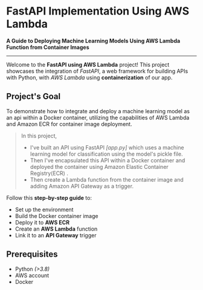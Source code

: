 # FastAPI Implementation Using AWS Lambda

**A Guide to Deploying Machine Learning Models Using AWS Lambda Function from Container Images**

---

Welcome to the **FastAPI using AWS Lambda** project! This project showcases the integration of _FastAPI_, a web framework for building APIs with Python, with _AWS Lambda_ using **containerization** of our app.

## Project's Goal

To demonstrate how to integrate and deploy a machine learning model as an api within a Docker container, utilizing the capabilities of AWS Lambda and Amazon ECR for container image deployment.

> In this project,
>
> - I've built an API using FastAPI _[app.py]_ which uses a machine learning model for classification using the model's pickle file.
> - Then I've encapsulated this API within a Docker container and deployed the container using Amazon Elastic Container Registry(ECR) .
> - Then create a Lambda function from the container image and adding Amazon API Gateway as a trigger.

Follow this **step-by-step guide** to:

- Set up the environment
- Build the Docker container image
- Deploy it to **AWS ECR**
- Create an **AWS Lambda** function
- Link it to an **API Gateway** trigger

## Prerequisites

- Python _(>3.8)_
- AWS account
- Docker
